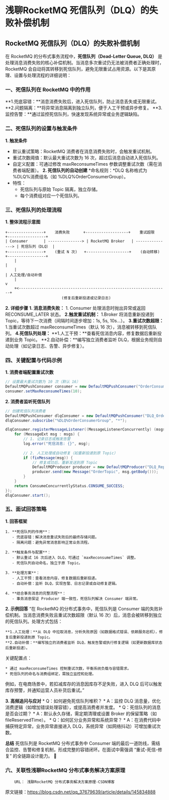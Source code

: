 # 浅聊RocketMQ 死信队列（DLQ）的失败补偿机制
## RocketMQ 死信队列（DLQ）的失败补偿机制
在 RocketMQ 的分布式事务流程中，**死信队列（Dead-Letter Queue, DLQ）** 是处理消息消费失败的核心补偿机制。当消息多次重试仍无法被消费者正确处理时，RocketMQ 会自动将其转移到死信队列，避免无限重试占用资源。以下是其原理、设置与处理流程的详细说明：

### 一、死信队列在 RocketMQ 中的作用
**1.兜底容错：**消息消费失败后，进入死信队列，防止消息丢失或无限重试。
**2.问题隔离：**将异常消息隔离到独立队列，便于人工干预或异步修复。
**3.监控告警：**通过监控死信队列，快速发现系统异常或业务逻辑缺陷。

### 二、死信队列的设置与触发条件

**1. 触发条件**

* 默认重试策略：RocketMQ 消费者在消息消费失败时，会触发重试机制。
* 重试次数阈值：默认最大重试次数为 16 次，超过后消息自动进入死信队列。
* 自定义配置：可通过修改 maxReconsumeTimes 参数调整重试次数（需在消费者端配置）。
**2. 死信队列的自动创建**
*命名规则：*DLQ 名称格式为 %DLQ%消费组名（如 %DLQ%OrderConsumerGroup）。
* 特性：
	* 死信队列与原始 Topic 隔离，独立存储。
	* 每个消费组对应一个死信队列。
### 三、死信队列的处理流程
**1. 整体流程示意图**
   ```
+----------------+    消费失败      +-------------------+    重试超限      +-----------------+
| Consumer       | ---------------> | RocketMQ Broker   | ---------------> | 死信队列（DLQ） |
+----------------+    (重试 N 次)   +-------------------+    (自动转移)    +-----------------+
       |                                                                    |
       |                                                                    | 人工处理/自动补偿
       |                                                                    v
       +<------------------------------------------------------------------+
                            (修复后重新投递或记录日志)
   ```
**2. 详细步骤**
**1. 消息消费失败：**
	1. Consumer 处理消息时抛出异常或返回 RECONSUME_LATER 状态。
**2.触发重试机制：**
	1.Broker 将消息重新投递到 Topic，等待下一次消费（间隔时间逐步增加：1s, 5s, 10s...）。
**3.重试次数超限：**
	1.当重试次数超过 maxReconsumeTimes（默认 16 次），消息被转移到死信队列。
**4.死信队列处理：**
	**1.人工干预：**查看死信消息内容，修复数据后重新投递到业务 Topic。
	**2.自动补偿：**编写独立消费者监听 DLQ，根据业务规则自动处理（如记录日志、告警、异步修复）。
	
### 四、关键配置与代码示例
**1. 消费者端配置重试次数**
```java
// 设置最大重试次数为 10 次（默认 16）
DefaultMQPushConsumer consumer = new DefaultMQPushConsumer("OrderConsumerGroup");
consumer.setMaxReconsumeTimes(10);
```
**2. 消费者监听死信队列**
```java
// 创建死信队列消费者
DefaultMQPushConsumer dlqConsumer = new DefaultMQPushConsumer("DLQ_OrderConsumerGroup");
dlqConsumer.subscribe("%DLQ%OrderConsumerGroup", "*");

dlqConsumer.registerMessageListener((MessageListenerConcurrently) (msgs, context) -> {
    for (MessageExt msg : msgs) {
        // 1. 记录日志或触发告警
        log.error("死信消息: {}", msg);
        
        // 2. 人工处理或自动修复（如重新投递到原 Topic）
        if (fixMessage(msg)) {
            // 修复成功后，重新发送到原 Topic
            DefaultMQProducer producer = new DefaultMQProducer("DLQ_RepairProducer");
            producer.send(new Message("OrderTopic", msg.getBody()));
        }
    }
    return ConsumeConcurrentlyStatus.CONSUME_SUCCESS;
});
dlqConsumer.start();
```
### 五、面试回答策略
**1. 回答框架**
```
1. **死信队列的作用**：  
   - 兜底容错：解决消息重试失败后的最终存储问题。  
   - 隔离问题：避免异常消息影响正常业务流程。  
 
2. **触发条件与配置**：  
   - 默认重试 16 次后进入 DLQ，可通过 `maxReconsumeTimes` 调整。  
   - 死信队列自动命名，独立于原 Topic。  
 
3. **处理方案**：  
   - 人工干预：查看消息内容，修复数据后重新投递。  
   - 自动补偿：监听 DLQ，实现告警、日志记录或自动修复逻辑。  
 
4. **结合事务消息的完整流程**：  
   - 事务消息保证 Producer 端一致性，死信队列解决 Consumer 端异常。  
```
**2. 示例回答**
“在 RocketMQ 的分布式事务中，死信队列是 Consumer 端的失败补偿机制。当消息消费失败且重试次数超限（默认 16 次）后，消息会被转移到独立的死信队列。处理方式包括：

	**1.人工处理：**从 DLQ 中拉取消息，分析失败原因（如数据格式错误、依赖服务宕机），修复后重新投递到原 Topic。
	**2.自动补偿：**编写独立的消费者监听 DLQ，触发告警或执行修复逻辑（如更新数据库状态后重新投递）。

关键配置点：

	* 通过 maxReconsumeTimes 控制重试次数，平衡系统负载与容错需求。
	* 死信队列的命名与消费组绑定，需独立监控和处理。
例如，在电商场景中，若扣减库存的消息因库存不足失败，进入 DLQ 后可以触发库存预警，并通知运营人员补货后重试。”

**3. 高频追问与应对**
	* Q：如何避免死信队列堆积？
		* A：监控 DLQ 消息量，优化消费逻辑（如增加错误处理容错），或提高消费者并发度。
	* Q：死信队列的消息是否会过期？
		* A：默认永久存储，需定期清理或设置 Broker 的保留策略（如 fileReservedTime）。
	* Q：如何区分业务异常和系统异常？
	  * A：在消费代码中捕获特定异常，业务异常直接进入 DLQ，系统异常（如网络抖动）可增加重试次数。

**总结**
死信队列是 RocketMQ 分布式事务中 Consumer 端的最后一道防线，需结合监控、告警和修复机制，形成完整的容错闭环。在面试中需强调 “重试-死信-修复” 的全链路设计能力。 🔧

### 六、关联性浅聊RocketMQ 分布式事务解决方案原理
        URL： 浅聊RocketMQ 分布式事务解决方案原理-CSDN博客

原文链接：https://blog.csdn.net/qq_37679639/article/details/145834888